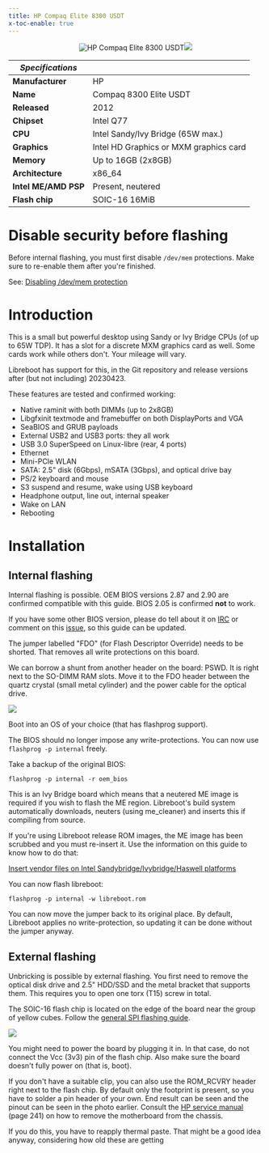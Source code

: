 ```yaml
---
title: HP Compaq Elite 8300 USDT
x-toc-enable: true
---
```


<div class="specs">
<center>
<img tabindex=1 alt="HP Compaq Elite 8300 USDT" class="p" src="https://av.libreboot.org/hp8300usdt/hp8300usdt.jpg" /><span class="f"><img src="https://av.libreboot.org/hp8300usdt/hp8300usdt.jpg" /></span>
</center>

| ***Specifications***      |                                             |
|---------------------------|---------------------------------------------|
| **Manufacturer**          | HP                                          |
| **Name**                  | Compaq 8300 Elite USDT                      |
| **Released**              | 2012                                        |
| **Chipset**               | Intel Q77                                   |
| **CPU**                   | Intel Sandy/Ivy Bridge (65W max.)           |
| **Graphics**              | Intel HD Graphics or MXM graphics card      |
| **Memory**                | Up to 16GB (2x8GB)                          |
| **Architecture**          | x86_64                                      |
| **Intel ME/AMD PSP**      | Present, neutered                           |
| **Flash chip**            | SOIC-16 16MiB                               |

Disable security before flashing
================================

Before internal flashing, you must first disable `/dev/mem` protections. Make
sure to re-enable them after you're finished.

See: [Disabling /dev/mem protection](../install/devmem)

# Introduction

This is a small but powerful desktop using Sandy or Ivy Bridge CPUs
(of up to 65W TDP).
It has a slot for a discrete MXM graphics card as well.
Some cards work while others don't. Your mileage will vary.

Libreboot has support for this, in the Git repository and
release versions after (but not including) 20230423.

These features are tested and confirmed working:

* Native raminit with both DIMMs (up to 2x8GB)
* Libgfxinit textmode and framebuffer on both DisplayPorts and VGA
* SeaBIOS and GRUB payloads
* External USB2 and USB3 ports: they all work
* USB 3.0 SuperSpeed on Linux-libre (rear, 4 ports)
* Ethernet
* Mini-PCIe WLAN
* SATA: 2.5" disk (6Gbps), mSATA (3Gbps), and optical drive bay
* PS/2 keyboard and mouse
* S3 suspend and resume, wake using USB keyboard
* Headphone output, line out, internal speaker
* Wake on LAN
* Rebooting

# Installation

## Internal flashing

Internal flashing is possible. OEM BIOS versions 2.87 and 2.90 are confirmed
compatible with this guide. BIOS 2.05 is confirmed **not** to work.

If you have some other BIOS version, please do tell about it on
[IRC](https://libreboot.org/contact.html) or comment on this
[issue](https://codeberg.org/libreboot/lbwww/issues/73),
so this guide can be updated.

The jumper labelled "FDO" (for Flash Descriptor Override) needs to be shorted.
That removes all write protections on this board.

We can borrow a shunt from another header on the board: PSWD. It is right
next to the SO-DIMM RAM slots. Move it to the FDO header between the quartz
crystal (small metal cylinder) and the power cable for the optical drive.

![](https://av.libreboot.org/hp8300usdt/jumper_to_fdo.jpg)

Boot into an OS of your choice (that has flashprog support).

The BIOS should no longer impose any write-protections.
You can now use `flashprog -p internal` freely.

Take a backup of the original BIOS:

	flashprog -p internal -r oem_bios

This is an Ivy Bridge board which means that a neutered ME image
is required if you wish to flash the ME region. Libreboot's
build system automatically downloads, neuters (using me_cleaner)
and inserts this if compiling from source.

If you're using Libreboot release ROM images, the ME image has been
scrubbed and you must re-insert it.
Use the information on this guide to know how to do that:

[Insert vendor files on Intel Sandybridge/Ivybridge/Haswell
platforms](../install/ivy_has_common)

You can now flash libreboot:

	flashprog -p internal -w libreboot.rom

You can now move the jumper back to its original place.
By default, Libreboot applies no write-protection, so
updating it can be done without the jumper anyway.

## External flashing

Unbricking is possible by external flashing. You first need to remove
the optical disk drive and 2.5" HDD/SSD and the metal bracket that
supports them. This requires you to open one torx (T15) screw in total.

The SOIC-16 flash chip is located on the edge of the board
near the group of yellow cubes. Follow the
[general SPI flashing guide](../install/spi.html).

![](https://av.libreboot.org/hp8300usdt/chip+header.jpg)

You might need to power the board by plugging it in. In that case,
do not connect the Vcc (3v3) pin of the flash chip.
Also make sure the board doesn't fully power on (that is, boot).

If you don't have a suitable clip, you can also use the ROM_RCVRY header
right next to the flash chip. By default only the footprint is present,
so you have to solder a pin header of your own. End result can be seen
and the pinout can be seen in the photo earlier. Consult the [HP service
manual](http://web.archive.org/web/20210305234331/https://h10032.www1.hp.com/ctg/Manual/c03612798.pdf)
(page 241) on how to remove the motherboard from the chassis.



If you do this, you have to reapply thermal paste.
That might be a good idea anyway, considering how old these are getting
